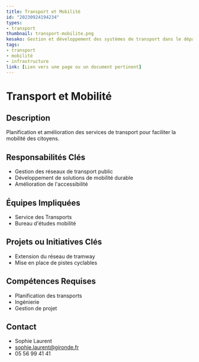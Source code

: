```yaml
---
title: Transport et Mobilité
id: "20230924194234"
types:
- transport
thumbnail: transport-mobilite.png
kesako: Gestion et développement des systèmes de transport dans le département.
tags:
- transport
- mobilité
- infrastructure
link: [Lien vers une page ou un document pertinent]
---
```

# Transport et Mobilité

## Description
Planification et amélioration des services de transport pour faciliter la mobilité des citoyens.

## Responsabilités Clés
- Gestion des réseaux de transport public
- Développement de solutions de mobilité durable
- Amélioration de l'accessibilité

## Équipes Impliquées
- Service des Transports
- Bureau d'études mobilité

## Projets ou Initiatives Clés
- Extension du réseau de tramway
- Mise en place de pistes cyclables

## Compétences Requises
- Planification des transports
- Ingénierie
- Gestion de projet

## Contact
- Sophie Laurent
- sophie.laurent@gironde.fr
- 05 56 99 41 41
